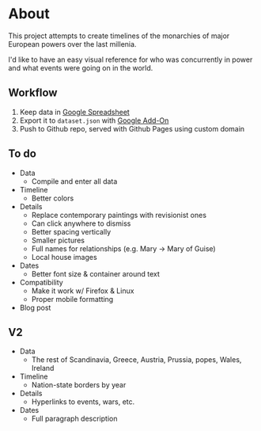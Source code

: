 # About

This project attempts to create timelines of the monarchies of major European powers over the last millenia.

I'd like to have an easy visual reference for who was concurrently in power and what events were going on in the world.

## Workflow

1. Keep data in [Google Spreadsheet](https://docs.google.com/spreadsheets/d/1gn-62AWtt5o4PnbMgzs6VUlbykweki1MGnm5nee7zTM/edit?usp=sharing)
2. Export it to `dataset.json` with [Google Add-On](https://chrome.google.com/webstore/detail/export-sheet-data/bfdcopkbamihhchdnjghdknibmcnfplk?hl=en)
3. Push to Github repo, served with Github Pages using custom domain

## To do

- Data
  - Compile and enter all data
- Timeline
  - Better colors
- Details
  - Replace contemporary paintings with revisionist ones
  - Can click anywhere to dismiss
  - Better spacing vertically
  - Smaller pictures
  - Full names for relationships (e.g. Mary -> Mary of Guise)
  - Local house images
- Dates
  - Better font size & container around text
- Compatibility
  - Make it work w/ Firefox & Linux
  - Proper mobile formatting
- Blog post

## V2

- Data
  - The rest of Scandinavia, Greece, Austria, Prussia, popes, Wales, Ireland
- Timeline
  - Nation-state borders by year
- Details
  - Hyperlinks to events, wars, etc.
- Dates
  - Full paragraph description
